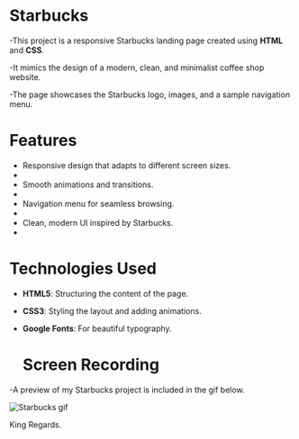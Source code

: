# Starbucks


-This project is a responsive Starbucks landing page created using **HTML** and **CSS**.

-It mimics the design of a modern, clean, and minimalist coffee shop website. 

-The page showcases the Starbucks logo, images, and a sample navigation menu.


# Features


- Responsive design that adapts to different screen sizes.
- 
- Smooth animations and transitions.
- 
- Navigation menu for seamless browsing.
- 
- Clean, modern UI inspired by Starbucks.
- 

 # Technologies Used


- **HTML5**: Structuring the content of the page.
  
- **CSS3**: Styling the layout and adding animations.
  
- **Google Fonts**: For beautiful typography.


  # Screen Recording
  
-A preview of my Starbucks project is included in the gif below.

![Starbucks gif](https://github.com/user-attachments/assets/3c973d52-2c71-47b4-8495-045637a1c882)

King Regards.
